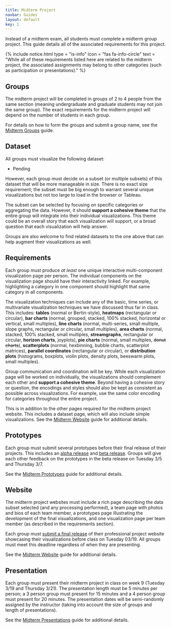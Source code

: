```yaml
---
title: Midterm Project
navbar: Guides
layout: default
key: 1
---
```


Instead of a midterm exam, all students must complete a midterm group project. This guide details all of the associated requirements for this project.

{% include notice.html type = "is-info" icon = "fas fa-info-circle" text = "While all of these requirements listed here are related to the midterm project, the associated assignments may belong to other categories (such as participation or presentations)." %}

## Groups

The midterm project will be completed in groups of 2 to 4 people from the same section (meaning undergraduate and graduate students may not join the same group). The exact requirements for the midterm project will depend on the number of students in each group.

For details on how to form the groups and submit a group name, see the [Midterm Groups](/guides/projects/midterm-groups.html) guide.

## Dataset

All groups must visualize the following dataset:

  - Pending

However, each group must decide on a subset (or multiple subsets) of this dataset that will be more manageable in size. There is no exact size requirement; the subset must be big enough to warrant several unique visualizations but not too large to load in the browser or Tableau.

The subset can be selected by focusing on specific categories or aggregating the data. However, it should **support a cohesive theme** that the entire group will integrate into their individual visualizations. This theme could be an overall story that each visualization will support, or a broad question that each visualization will help answer.

Groups are also welcome to find related datasets to the one above that can help augment their visualizations as well.

## Requirements

Each group must produce *at least* one unique interactive multi-component visualization page per person. The individual components on the visualization page should have their interactivity linked. For example, highlighting a category in one component should highlight  that same category in all components.

The visualization techniques can include any of the basic, time series, or multivariate visualization techniques we have discussed thus far in class. This includes: <i class="fas fa-table"></i> **tables** (normal or Bertin-style), <i class="fas fa-grip-horizontal"></i> **heatmaps** (rectangular or circular), <i class="fas fa-chart-bar"></i> **bar charts** (normal, grouped, stacked, 100% stacked, horizontal or vertical, small multiples), <i class="fas fa-chart-line"></i> **line charts** (normal, multi-series, small multiple, slope graphs, rectangular or circular, small multiples), <i class="fas fa-chart-area"></i> **area charts** (normal, stacked, 100% stacked, small multiples, **streamgraphs**, rectangular or circular, **horizon charts**, joyplots), <i class="fas fa-chart-pie"></i> **pie charts** (normal, small multiples, ~~donut charts~~), <i class="fas fa-chart-scatter"></i> **scatterplots** (normal, hexbinning, bubble charts, scatterplot matrices), **parallel coordinates** (rectangular or circular), or **distribution plots** (histograms, boxplots, violin plots, density plots, beeswarm plots, small multiples).

Group communication and coordination will be key. While each visualization page will be worked on individually, the visualizations should complement each other and **support a cohesive theme**. Beyond having a cohesive story or question, the encodings and styles should also be kept as consistent as possible across visualizations. For example, use the same color encoding for categories throughout the entire project.

This is in addition to the other pages required for the midterm project website. This includes a dataset page, which will also include simple visualizations. See the [Midterm Website](/guides/projects/midterm-website.html) guide for additional details.

## Prototypes

Each group must submit several prototypes before their final release of their projects. This includes an [alpha release](https://usfca.instructure.com/courses/1582982/assignments/6821963) and [beta release](https://usfca.instructure.com/courses/1582982/assignments/6821964). Groups will give each other feedback on the prototypes in the beta release on Tuesday 3/5 and Thursday 3/7.

See the [Midterm Prototypes](/guides/projects/midterm-prototypes.html) guide for additional details.

## Website

The midterm project websites must include a rich page describing the data subset selected (and any processing performed), a team page with photos and bios of each team member, a prototypes page illustrating the development of the final visualizations, and one visualization page per team member (as described in the requirements section).

Each group must [submit a final release](https://usfca.instructure.com/courses/1582982/assignments/6821965) of their professional project website showcasing their visualizations before class on Tuesday 03/19. All groups must meet this deadline regardless of when they are presenting.

See the [Midterm Website](/guides/projects/midterm-website.html) guide for additional details.

## Presentation

Each group must present their midterm project in class on week 9 (Tuesday 3/19 and Thursday 3/21). The presentation length must be 5 minutes per person; a 3 person group must present for 15 minutes and a 4 person group must present for 20 minutes. The presentation dates will be semi-randomly assigned by the instructor (taking into account the size of groups and length of presentations).

See the [Midterm Presentations](/guides/projects/midterm-presentations.html) guide for additional details.
